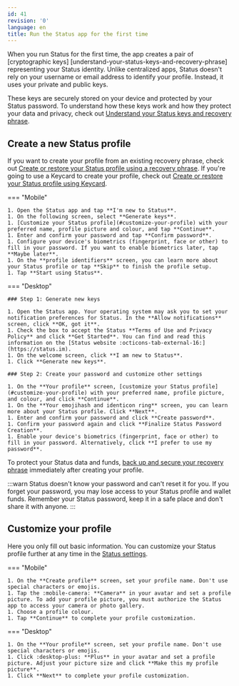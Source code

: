 ```yaml
---
id: 41
revision: '0'
language: en
title: Run the Status app for the first time
---
```


When you run Status for the first time, the app creates a pair of [cryptographic keys] [understand-your-status-keys-and-recovery-phrase] representing your Status identity. Unlike centralized apps, Status doesn't rely on your username or email address to identify your profile. Instead, it uses your private and public keys.

These keys are securely stored on your device and protected by your Status password. To understand how these keys work and how they protect your data and privacy, check out [Understand your Status keys and recovery phrase](../your-profile-and-preferences/understand-your-status-keys-and-recovery-phrase.md).

## Create a new Status profile

If you want to create your profile from an existing recovery phrase, check out [Create or restore your Status profile using a recovery phrase](./create-or-restore-your-status-profile-using-a-recovery-phrase.md). If you're going to use a Keycard to create your profile, check out [Create or restore your Status profile using Keycard](../your-profile-and-preferences/create-or-restore-your-status-profile-using-keycard.md).

=== "Mobile"

    1. Open the Status app and tap **I'm new to Status**.
    1. On the following screen, select **Generate keys**.
    1. [Customize your Status profile](#customize-your-profile) with your preferred name, profile picture and colour, and tap **Continue**.
    1. Enter and confirm your password and tap **Confirm password**.
    1. Configure your device's biometrics (fingerprint, face or other) to fill in your password. If you want to enable biometrics later, tap **Maybe later**.
    1. On the **profile identifiers** screen, you can learn more about your Status profile or tap **Skip** to finish the profile setup.
    1. Tap **Start using Status**.

=== "Desktop"

    ### Step 1: Generate new keys

    1. Open the Status app. Your operating system may ask you to set your notification preferences for Status. In the **Allow notifications** screen, click **OK, got it**.
    1. Check the box to accept the Status **Terms of Use and Privacy Policy** and click **Get Started**. You can find and read this information on the [Status website :octicons-tab-external-16:](https://status.im).
    1. On the welcome screen, click **I am new to Status**.
    1. Click **Generate new keys**.

    ### Step 2: Create your password and customize other settings

    1. On the **Your profile** screen, [customize your Status profile](#customize-your-profile) with your preferred name, profile picture, and colour, and click **Continue**.
    1. On the **Your emojihash and identicon ring** screen, you can learn more about your Status profile. Click **Next**.
    1. Enter and confirm your password and click **Create password**.
    1. Confirm your password again and click **Finalize Status Password Creation**.
    1. Enable your device's biometrics (fingerprint, face or other) to fill in your password. Alternatively, click **I prefer to use my password**.

To protect your Status data and funds, [back up and secure your recovery phrase](../your-profile-and-preferences/back-up-and-secure-your-recovery-phrase.md) immediately after creating your profile.

:::warn
Status doesn't know your password and can't reset it for you. If you forget your password, you may lose access to your Status profile and wallet funds. Remember your Status password, keep it in a safe place and don't share it with anyone.
:::

## Customize your profile

Here you only fill out basic information. You can customize your Status profile further at any time in the [Status settings](../edit-your-status-profile.md).

=== "Mobile"

    1. On the **Create profile** screen, set your profile name. Don't use special characters or emojis.
    1. Tap the :mobile-camera: **Camera** in your avatar and set a profile picture. To add your profile picture, you must authorize the Status app to access your camera or photo gallery.
    1. Choose a profile colour.
    1. Tap **Continue** to complete your profile customization.

=== "Desktop"

    1. On the **Your profile** screen, set your profile name. Don't use special characters or emojis.
    1. Click :desktop-plus: **Plus** in your avatar and set a profile picture. Adjust your picture size and click **Make this my profile picture**.
    1. Click **Next** to complete your profile customization.
